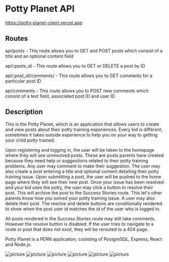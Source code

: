 # Potty Planet API

https://potty-planet-client.vercel.app

## Routes

api/posts - This route allows you to GET and POST posts which consist of a title and an optional content field

api/:posts_id - This route allows you to GET or DELETE a post by ID

api/:post_id/comments/ - This route allows you to GET comments for a particular post ID

api/comments - This route allows you to POST new comments which consist of a text field, associated post ID and user ID

## Description

This is the Potty Planet, which is an application that allows users to create and view posts about their potty training experiences. Every kid is different, sometimes it takes outside experience to help you on your way to getting your child potty trained.

Upon registering and logging in, the user will be taken to the homepage where they will see unresolved posts. These are posts parents have created because they need help or suggestions related to their potty training problems. Any user may comment to make their suggestion. The user may also create a post entering a title and optional content detailing their potty training issue. Upon submitting a post, the user will be pushed to the home page where they will see their new post. Once your issue has been resolved and your kid uses the potty, the user may click a button to resolve their post. This will archive the post to the Success Stories route. This let's other parents know how you solved your potty training issue. A user may also delete their post. The resolve and delete buttons are conditionally rendered to show when the post user id matches the id of the user who is logged in.

All posts rendered in the Success Stories route may still take comments. However the resolve button is disabled. If the user tries to navigate to a route or post that does not exist, they will be rerouted to a 404 page.

Potty Planet is a PERN application, cosisting of PostgreSQL, Express, React and Node.js.

![picture](./screenshots/Home.png)
![picture](./screenshots/openPost.png)
![picture](./screenshots/postForm.png)
![picture](./screenshots/successStories.png)
![picture](./screenshots/resolvedPost.png)
![picture](./screenshots/notFound.png)
